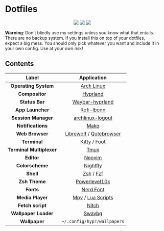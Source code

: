 # Dotfiles
<div align="center">
<img src="https://img.shields.io/github/last-commit/Twilight4/dotfiles?style=for-the-badge&logo=github&color=a6da95&logoColor=D9E0EE&labelColor=302D41"/>
<img src="https://img.shields.io/github/repo-size/Twilight4/dotfiles?style=for-the-badge&logo=dropbox&color=7dc4e4&logoColor=D9E0EE&labelColor=302D41"/>
<img src="https://img.shields.io/github/stars/Twilight4/dotfiles?style=for-the-badge&logo=powerpages&color=cba6f7&logoColor=D9E0EE&labelColor=302D41"/>
</div>

**Warning**: Don’t blindly use my settings unless you know what that entails. There are no backup system. If you install this on top of your dotfiles, expect a big mess. You should only pick whatever you want and include it in your own config. Use at your own risk!

## Contents

|      Label                     |                         Application                        |
| :----------------------------: | :--------------------------------------------------------: | 
| **Operating System**           |     [Arch Linux](https://archlinux.org/)                   |
|    **Compositor**              |     [Hyprland](https://github.com/hyprwm/Hyprland)         |
|    **Status Bar**              |     [Waybar-hyprland](https://github.com/Alexays/Waybar)   |
|   **App Launcher**             |     [Rofi-lbonn](https://github.com/lbonn/rofi)            |
| **Session Manager**            |     [archlinux-logout](https://github.com/arcolinux/archlinux-logout/)   |
|  **Notifications**             |     [Mako](https://github.com/emersion/mako)               |
|   **Web Browser**              |     [Librewolf](https://librewolf.net/) / [Qutebrowser](https://qutebrowser.org/)   |
|     **Terminal**               |     [Kitty](https://sw.kovidgoyal.net/kitty/) / [Foot](https://codeberg.org/dnkl/foot)                 |
|   **Terminal Multiplexer**     |     [Tmux](https://github.com/tmux/tmux)                   |
|  **Editor**                    | [Neovim](https://github.com/neovim/neovim)                 |
|  **Colorscheme**               | [Nightfly](https://github.com/bluz71/vim-nightfly-colors) |
|  **Shell**                     | [Zsh](https://github.com/zsh-users) / [Fzf](https://github.com/junegunn/fzf) |
|  **Zsh Theme**                 | [Powerlevel10k](https://github.com/romkatv/powerlevel10k)  |
|  **Fonts**                     |     [Nerd Font](https://www.nerdfonts.com/)                |
|  **Media Player**              |     [Mpv](https://mpv.io/) / [Lua Scripts](https://github.com/mpv-player/mpv/wiki/User-Scripts)   |
|  **Fetch script**              |     [Nitch](https://github.com/unxsh/nitch)                |
|  **Wallpaper Loader**          |     [Swaybg](https://github.com/swaywm/swaybg)             |
|  **Wallpaper**                 |     `~/.config/hypr/wallpapers`                            |

